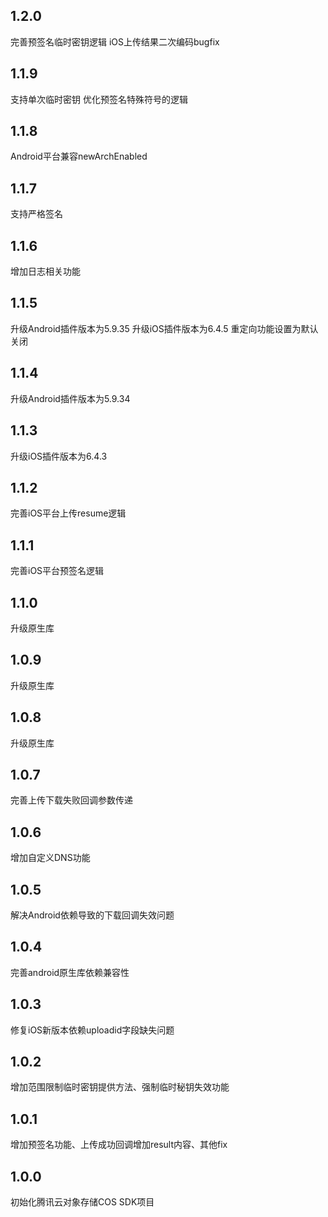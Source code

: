 ## 1.2.0
完善预签名临时密钥逻辑
iOS上传结果二次编码bugfix

## 1.1.9
支持单次临时密钥
优化预签名特殊符号的逻辑

## 1.1.8
Android平台兼容newArchEnabled

## 1.1.7
支持严格签名

## 1.1.6
增加日志相关功能

## 1.1.5
升级Android插件版本为5.9.35
升级iOS插件版本为6.4.5
重定向功能设置为默认关闭

## 1.1.4
升级Android插件版本为5.9.34

## 1.1.3
升级iOS插件版本为6.4.3

## 1.1.2
完善iOS平台上传resume逻辑

## 1.1.1
完善iOS平台预签名逻辑

## 1.1.0
升级原生库

## 1.0.9
升级原生库

## 1.0.8
升级原生库

## 1.0.7
完善上传下载失败回调参数传递

## 1.0.6
增加自定义DNS功能

## 1.0.5
解决Android依赖导致的下载回调失效问题

## 1.0.4
完善android原生库依赖兼容性

## 1.0.3
修复iOS新版本依赖uploadid字段缺失问题

## 1.0.2
增加范围限制临时密钥提供方法、强制临时秘钥失效功能

## 1.0.1
增加预签名功能、上传成功回调增加result内容、其他fix

## 1.0.0
初始化腾讯云对象存储COS SDK项目
